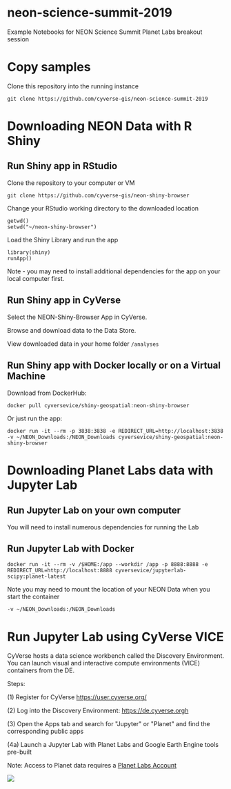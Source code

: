 # neon-science-summit-2019
Example Notebooks for NEON Science Summit Planet Labs breakout session

# Copy samples

Clone this repository into the running instance

```
git clone https://github.com/cyverse-gis/neon-science-summit-2019
```

# Downloading NEON Data with R Shiny

## Run Shiny app in RStudio

Clone the repository to your computer or VM

```
git clone https://github.com/cyverse-gis/neon-shiny-browser
```

Change your RStudio working directory to the downloaded location

```
getwd()
setwd("~/neon-shiny-browser")
```

Load the Shiny Library and run the app

```
library(shiny)
runApp()
```

Note - you may need to install additional dependencies for the app on your local computer first.

## Run Shiny app in CyVerse

Select the NEON-Shiny-Browser App in CyVerse.

Browse and download data to the Data Store.

View downloaded data in your home folder `/analyses`

## Run Shiny app with Docker locally or on a Virtual Machine

Download from DockerHub:

```
docker pull cyversevice/shiny-geospatial:neon-shiny-browser
```

Or just run the app:

```
docker run -it --rm -p 3838:3838 -e REDIRECT_URL=http://localhost:3838 -v ~/NEON_Downloads:/NEON_Downloads cyversevice/shiny-geospatial:neon-shiny-browser
```

# Downloading Planet Labs data with Jupyter Lab 

## Run Jupyter Lab on your own computer

You will need to install numerous dependencies for running the Lab

## Run Jupyter Lab with Docker

```
docker run -it --rm -v /$HOME:/app --workdir /app -p 8888:8888 -e REDIRECT_URL=http://localhost:8888 cyversevice/jupyterlab-scipy:planet-latest
```

Note you may need to mount the location of your NEON Data when you start the container

```
-v ~/NEON_Downloads:/NEON_Downloads
```

# Run Jupyter Lab using CyVerse VICE

CyVerse hosts a data science workbench called the Discovery Environment. You can launch visual and interactive compute environments (VICE) containers from the DE. 

Steps:

(1) Register for CyVerse https://user.cyverse.org/

(2) Log into the Discovery Environment: https://de.cyverse.orgh

(3) Open the Apps tab and search for "Jupyter" or "Planet" and find the corresponding public apps

(4a) Launch a Jupyter Lab with Planet Labs and Google Earth Engine tools pre-built 

Note: Access to Planet data requires a [Planet Labs Account](https://planet.com) 

<a href="https://de.cyverse.org/de/?type=quick-launch&quick-launch-id=25862506-3ffe-4867-8e2b-664d9df47ce3&app-id=0c91c2b0-eab9-11e9-a785-008cfa5ae621" target="_blank"><img src="https://de.cyverse.org/Powered-By-CyVerse-blue.svg"></a>
